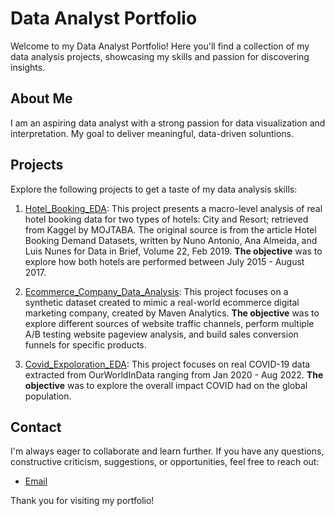 # Data Analyst Portfolio

Welcome to my Data Analyst Portfolio! Here you'll find a collection of my data analysis projects, showcasing my skills and passion for discovering insights.


## About Me

I am an aspiring data analyst with a strong passion for data visualization and interpretation. My goal to deliver meaningful, data-driven soluntions.


## Projects

Explore the following projects to get a taste of my data analysis skills:

1. [Hotel_Booking_EDA](hotel_booking_eda.sql): This project presents a macro-level analysis of real hotel booking data for two types of hotels: City and Resort; retrieved from Kaggel by MOJTABA. The original source is from the article Hotel Booking Demand Datasets, 
	written by Nuno Antonio, Ana Almeida, and Luis Nunes for Data in Brief, Volume 22, Feb 2019.
   **The objective** was to explore how both hotels are performed between July 2015 - August 2017.
   
3. [Ecommerce_Company_Data_Analysis](ecommerce_data_analysis_mysql.sql): This project focuses on a synthetic dataset created to mimic a real-world ecommerce digital marketing company, created by Maven Analytics.
   **The objective** was to explore different sources of website traffic channels, perform multiple A/B testing website pageview analysis, and build sales conversion funnels for specific products.

4. [Covid_Expoloration_EDA](covid_exploration.sql): This project focuses on real COVID-19 data extracted from OurWorldInData ranging from Jan 2020 - Aug 2022.
   **The objective** was to explore the overall impact COVID had on the global population.


## Contact

I'm always eager to collaborate and learn further. If you have any questions, constructive criticism, suggestions, or opportunities, feel free to reach out:

- [Email](abimael.enriquez@yahoo.com)

Thank you for visiting my portfolio!
